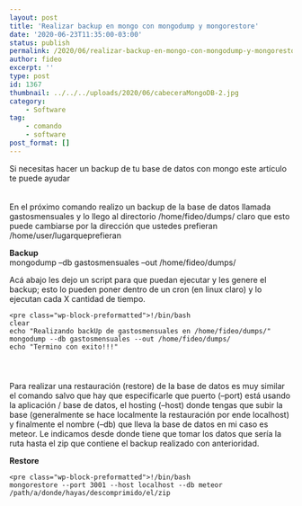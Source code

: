 ```yaml
---
layout: post
title: 'Realizar backup en mongo con mongodump y mongorestore'
date: '2020-06-23T11:35:00-03:00'
status: publish
permalink: /2020/06/realizar-backup-en-mongo-con-mongodump-y-mongorestore.html
author: fideo
excerpt: ''
type: post
id: 1367
thumbnail: ../../../uploads/2020/06/cabeceraMongoDB-2.jpg
category:
    - Software
tag:
    - comando
    - software
post_format: []
---
```

Si necesitas hacer un backup de tu base de datos con mongo este artículo te puede ayudar

<div aria-hidden="true" class="wp-block-spacer" style="height:20px"></div>En el próximo comando realizo un backup de la base de datos llamada gastosmensuales y lo llego al directorio /home/fideo/dumps/ claro que esto puede cambiarse por la dirección que ustedes prefieran /home/user/lugarqueprefieran

**Backup**  
mongodump –db gastosmensuales –out /home/fideo/dumps/

Acá abajo les dejo un script para que puedan ejecutar y les genere el backup; esto lo pueden poner dentro de un cron (en linux claro) y lo ejecutan cada X cantidad de tiempo.

```
<pre class="wp-block-preformatted">!/bin/bash
clear
echo "Realizando backUp de gastosmensuales en /home/fideo/dumps/"
mongodump --db gastosmensuales --out /home/fideo/dumps/
echo "Termino con exito!!!"
```

<div aria-hidden="true" class="wp-block-spacer" style="height:40px"></div>Para realizar una restauración (restore) de la base de datos es muy similar el comando salvo que hay que especificarle que puerto (–port) está usando la aplicación / base de datos, el hosting (–host) donde tengas que subir la base (generalmente se hace localmente la restauración por ende localhost) y finalmente el nombre (–db) que lleva la base de datos en mi caso es meteor. Le indicamos desde donde tiene que tomar los datos que sería la ruta hasta el zip que contiene el backup realizado con anterioridad.

**Restore**

```
<pre class="wp-block-preformatted">!/bin/bash
mongorestore --port 3001 --host localhost --db meteor /path/a/donde/hayas/descomprimido/el/zip
```
